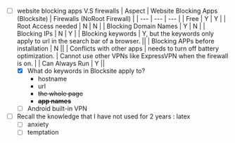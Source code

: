- [ ] website blocking apps V.S firewalls
	| Aspect | Website Blocking Apps (Blocksite) | Firewalls (NoRoot Firewall) |
	| --- | --- | --- |
	| Free | Y | Y |
	| Root Access needed | N | N |
	| Blocking Domain Names | Y | N |
	| Blocking IPs | N | Y |
	| Blocking keywords | Y, but the keywords only apply to url in the search bar of a browser. ||
	| Blocking APPs before installation | N ||
	| Conflicts with other apps | needs to turn off battery optimization. | Cannot use other VPNs like ExpressVPN when the firewall is on. |
	| Can Always Run | Y ||
	- [x] What do keywords in Blocksite apply to?
		- hostname
		- url
		- ~~the whole page~~
		- ~~**app names**~~
	- [ ] Android built-in VPN
- [ ] Recall the knowledge that I have not used for 2 years : latex
	- [ ] anxiety
	- [ ] temptation 
<!--stackedit_data:
eyJoaXN0b3J5IjpbLTE1MjU3MjcwMDRdfQ==
-->